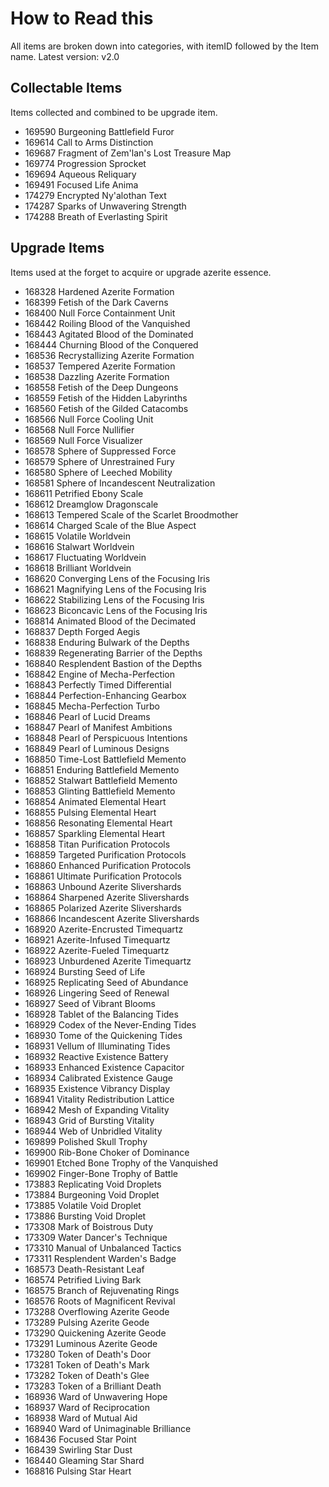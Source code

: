 # How to Read this
All items are broken down into categories, with itemID followed by the Item name.
Latest version: v2.0

## Collectable Items
Items collected and combined to be upgrade item.

* 169590 Burgeoning Battlefield Furor
* 169614 Call to Arms Distinction
* 169687 Fragment of Zem'lan's Lost Treasure Map
* 169774 Progression Sprocket
* 169694 Aqueous Reliquary
* 169491 Focused Life Anima
* 174279 Encrypted Ny'alothan Text
* 174287 Sparks of Unwavering Strength
* 174288 Breath of Everlasting Spirit

## Upgrade Items
Items used at the forget to acquire or upgrade azerite essence.

* 168328 Hardened Azerite Formation
* 168399 Fetish of the Dark Caverns
* 168400 Null Force Containment Unit
* 168442 Roiling Blood of the Vanquished
* 168443 Agitated Blood of the Dominated
* 168444 Churning Blood of the Conquered
* 168536 Recrystallizing Azerite Formation
* 168537 Tempered Azerite Formation
* 168538 Dazzling Azerite Formation
* 168558 Fetish of the Deep Dungeons
* 168559 Fetish of the Hidden Labyrinths
* 168560 Fetish of the Gilded Catacombs
* 168566 Null Force Cooling Unit
* 168568 Null Force Nullifier
* 168569 Null Force Visualizer
* 168578 Sphere of Suppressed Force
* 168579 Sphere of Unrestrained Fury
* 168580 Sphere of Leeched Mobility
* 168581 Sphere of Incandescent Neutralization
* 168611 Petrified Ebony Scale
* 168612 Dreamglow Dragonscale
* 168613 Tempered Scale of the Scarlet Broodmother
* 168614 Charged Scale of the Blue Aspect
* 168615 Volatile Worldvein
* 168616 Stalwart Worldvein
* 168617 Fluctuating Worldvein
* 168618 Brilliant Worldvein
* 168620 Converging Lens of the Focusing Iris
* 168621 Magnifying Lens of the Focusing Iris
* 168622 Stabilizing Lens of the Focusing Iris
* 168623 Biconcavic Lens of the Focusing Iris
* 168814 Animated Blood of the Decimated 
* 168837 Depth Forged Aegis
* 168838 Enduring Bulwark of the Depths
* 168839 Regenerating Barrier of the Depths
* 168840 Resplendent Bastion of the Depths
* 168842 Engine of Mecha-Perfection
* 168843 Perfectly Timed Differential
* 168844 Perfection-Enhancing Gearbox
* 168845 Mecha-Perfection Turbo
* 168846 Pearl of Lucid Dreams
* 168847 Pearl of Manifest Ambitions
* 168848 Pearl of Perspicuous Intentions
* 168849 Pearl of Luminous Designs
* 168850 Time-Lost Battlefield Memento
* 168851 Enduring Battlefield Memento
* 168852 Stalwart Battlefield Memento
* 168853 Glinting Battlefield Memento
* 168854 Animated Elemental Heart
* 168855 Pulsing Elemental Heart
* 168856 Resonating Elemental Heart
* 168857 Sparkling Elemental Heart
* 168858 Titan Purification Protocols
* 168859 Targeted Purification Protocols
* 168860 Enhanced Purification Protocols
* 168861 Ultimate Purification Protocols
* 168863 Unbound Azerite Slivershards
* 168864 Sharpened Azerite Slivershards
* 168865 Polarized Azerite Slivershards
* 168866 Incandescent Azerite Slivershards
* 168920 Azerite-Encrusted Timequartz
* 168921 Azerite-Infused Timequartz
* 168922 Azerite-Fueled Timequartz
* 168923 Unburdened Azerite Timequartz
* 168924 Bursting Seed of Life
* 168925 Replicating Seed of Abundance
* 168926 Lingering Seed of Renewal
* 168927 Seed of Vibrant Blooms
* 168928 Tablet of the Balancing Tides
* 168929 Codex of the Never-Ending Tides
* 168930 Tome of the Quickening Tides
* 168931 Vellum of Illuminating Tides
* 168932 Reactive Existence Battery
* 168933 Enhanced Existence Capacitor
* 168934 Calibrated Existence Gauge
* 168935 Existence Vibrancy Display
* 168941 Vitality Redistribution Lattice
* 168942 Mesh of Expanding Vitality
* 168943 Grid of Bursting Vitality
* 168944 Web of Unbridled Vitality
* 169899 Polished Skull Trophy
* 169900 Rib-Bone Choker of Dominance
* 169901 Etched Bone Trophy of the Vanquished
* 169902 Finger-Bone Trophy of Battle
* 173883 Replicating Void Droplets
* 173884 Burgeoning Void Droplet
* 173885 Volatile Void Droplet
* 173886 Bursting Void Droplet
* 173308 Mark of Boistrous Duty
* 173309 Water Dancer's Technique
* 173310 Manual of Unbalanced Tactics
* 173311 Resplendent Warden's Badge
* 168573 Death-Resistant Leaf
* 168574 Petrified Living Bark
* 168575 Branch of Rejuvenating Rings
* 168576 Roots of Magnificent Revival
* 173288 Overflowing Azerite Geode
* 173289 Pulsing Azerite Geode
* 173290 Quickening Azerite Geode
* 173291 Luminous Azerite Geode
* 173280 Token of Death's Door
* 173281 Token of Death's Mark
* 173282 Token of Death's Glee
* 173283 Token of a Brilliant Death
* 168936 Ward of Unwavering Hope
* 168937 Ward of Reciprocation
* 168938 Ward of Mutual Aid
* 168940 Ward of Unimaginable Brilliance
* 168436 Focused Star Point
* 168439 Swirling Star Dust
* 168440 Gleaming Star Shard
* 168816 Pulsing Star Heart